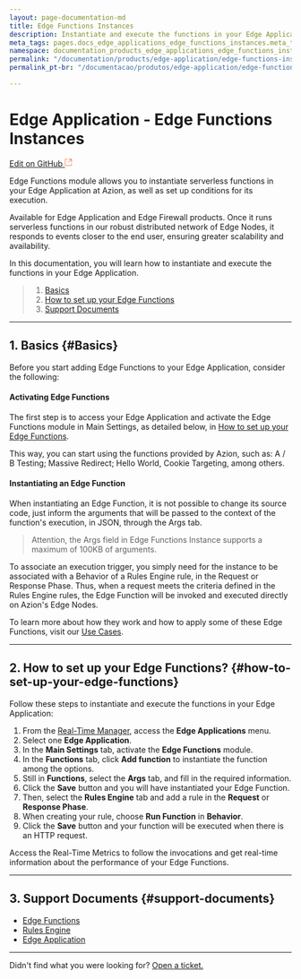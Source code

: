 ```yaml
---
layout: page-documentation-md
title: Edge Functions Instances
description: Instantiate and execute the functions in your Edge Application.
meta_tags: pages.docs_edge_applications_edge_functions_instances.meta_tags
namespace: documentation_products_edge_applications_edge_functions_instances
permalink: "/documentation/products/edge-application/edge-functions-instances/"
permalink_pt-br: "/documentacao/produtos/edge-application/edge-functions-instances/"

---
```

# Edge **Application - Edge Functions Instances**

[Edit on GitHub <svg width="14" height="14" xmlns="http://www.w3.org/2000/svg"><g fill="none" stroke="#F3652B"><path d="M4.81.71H.672v11.43H12.1V8.001" stroke-width=".8"/><path d="M6.87.786h5.155V5.94M6.31 6.5L12.026.786"/></g></svg>](https://github.com/aziontech/docs_en/edit/master/products/edge-application/edge-functions-instances/2021-01-14-index.md)

Edge Functions module allows you to instantiate serverless functions in your Edge Application at Azion, as well as set up conditions for its execution.

Available for Edge Application and Edge Firewall products. Once it runs serverless functions in our robust distributed network of Edge Nodes, it responds to events closer to the end user, ensuring greater scalability and availability.

In this documentation, you will learn how to instantiate and execute the functions in your Edge Application.

> 1. [Basics](#Basics)
> 2. [How to set up your Edge Functions](#how-to-set-up-your-edge-functions)
> 3. [Support Documents](#support-documents)

***

## 1. Basics {#Basics}

Before you start adding Edge Functions to your Edge Application, consider the following:

#### Activating Edge Functions

The first step is to access your Edge Application and activate the Edge Functions module in Main Settings, as detailed below, in [How to set up your Edge Functions](#how-to-set-up-your-edge-functions).

This way, you can start using the functions provided by Azion, such as: A / B Testing; Massive Redirect; Hello World, Cookie Targeting, among others.

#### Instantiating an Edge Function

When instantiating an Edge Function, it is not possible to change its source code, just inform the arguments that will be passed to the context of the function's execution, in JSON, through the Args tab.

> Attention, the Args field in Edge Functions Instance supports a maximum of 100KB of arguments.

To associate an execution trigger, you simply need for the instance to be associated with a Behavior of a Rules Engine rule, in the Request or Response Phase. Thus, when a request meets the criteria defined in the Rules Engine rules, the Edge Function will be invoked and executed directly on Azion's Edge Nodes.

To learn more about how they work and how to apply some of these Edge Functions, visit our [Use Cases](https://www.azion.com/en/documentation/use-cases/).

***

## 2. How to set up your Edge Functions? {#how-to-set-up-your-edge-functions}

Follow these steps to instantiate and execute the functions in your Edge Application:

1. From the [Real-Time Manager](#https://manager.azion.com/), access the **Edge Applications** menu.
2. Select one **Edge Application**.
3. In the **Main Settings** tab, activate the **Edge Functions** module.
4. In the **Functions** tab, click **Add function** to instantiate the function among the options.
5. Still in **Functions**, select the **Args** tab, and fill in the required information.
6. Click the **Save** button and you will have instantiated your Edge Function.
7. Then, select the **Rules Engine** tab and add a rule in the **Request** or **Response Phase**.
8. When creating your rule, choose **Run Function** in **Behavior**.
9. Click the **Save** button and your function will be executed when there is an HTTP request.

Access the Real-Time Metrics to follow the invocations and get real-time information about the performance of your Edge Functions.

***

## 3. Support Documents {#support-documents}

* [Edge Functions](https://www.azion.com/pt-br/documentacao/produtos/edge-application/edge-functions/)
* [Rules Engine](https://www.azion.com/en/documentation/products/edge-application/rules-engine/)
* [Edge Application](https://www.azion.com/en/documentation/products/edge-application/)

***

Didn't find what you were looking for? [Open a ticket.](https://tickets.azion.com/)